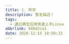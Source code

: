 ```yaml
---
title: 1. 导学
description: 暂无描述！
tags:
  - 通过典型应用快速上手Linux
abbrlink: 946d2ca1
date: 2020-12-15 18:50:33
---
```




